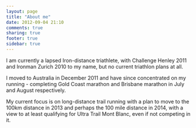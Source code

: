 ```yaml
---
layout: page
title: "About me"
date: 2012-09-04 21:10
comments: true
sharing: true
footer: true
sidebar: true
---
```

I am currently a lapsed Iron-distance triathlete, with Challenge Henley 2011
and Ironman Zurich 2010 to my name, but no current triathlon plans at all.

I moved to Australia in December 2011 and have since concentrated on my
running - completing Gold Coast marathon and Brisbane marathon in July and
August respectively. 

My current focus is on long-distance trail running with a plan to move to the
100km distance in 2013 and perhaps the 100 mile distance in 2014, with a view
to at least qualifying for Ultra Trail Mont Blanc, even if not competing in it.
